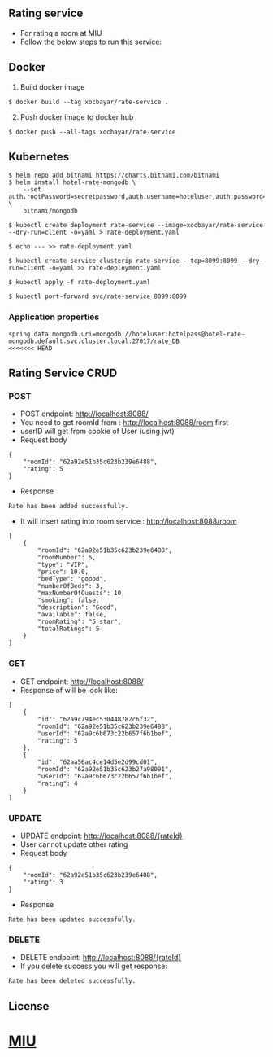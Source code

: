 ## Rating service
- For rating a room at MIU
- Follow the below steps to run this service:

## Docker

1. Build docker image
```
$ docker build --tag xocbayar/rate-service .
```
2. Push docker image to docker hub
```
$ docker push --all-tags xocbayar/rate-service
```

## Kubernetes
```
$ helm repo add bitnami https://charts.bitnami.com/bitnami
$ helm install hotel-rate-mongodb \
    --set auth.rootPassword=secretpassword,auth.username=hoteluser,auth.password=hotelpass,auth.database=rate_DB \
    bitnami/mongodb

$ kubectl create deployment rate-service --image=xocbayar/rate-service --dry-run=client -o=yaml > rate-deployment.yaml 

$ echo --- >> rate-deployment.yaml

$ kubectl create service clusterip rate-service --tcp=8099:8099 --dry-run=client -o=yaml >> rate-deployment.yaml

$ kubectl apply -f rate-deployment.yaml

$ kubectl port-forward svc/rate-service 8099:8099
```
### Application properties
```
spring.data.mongodb.uri=mongodb://hoteluser:hotelpass@hotel-rate-mongodb.default.svc.cluster.local:27017/rate_DB
<<<<<<< HEAD
```

## Rating Service CRUD

### POST
- POST endpoint: [ http://localhost:8088/]( http://localhost:8088/)
- You need to get roomId from :  [http://localhost:8088/room](http://localhost:8088/room) first
- userID will get from cookie of User (using jwt)
- Request body
```
{
    "roomId": "62a92e51b35c623b239e6488",
    "rating": 5
}
```
- Response
```
Rate has been added successfully.
```
- It will insert rating into room service : [ http://localhost:8088/room]( http://localhost:8088/room)
```
[
    {
        "roomId": "62a92e51b35c623b239e6488",
        "roomNumber": 5,
        "type": "VIP",
        "price": 10.0,
        "bedType": "goood",
        "numberOfBeds": 3,
        "maxNumberOfGuests": 10,
        "smoking": false,
        "description": "Good",
        "available": false,
        "roomRating": "5 star",
        "totalRatings": 5
    }
]
```


### GET
- GET endpoint: [ http://localhost:8088/]( http://localhost:8088/)
- Response of will be look like:
```
[
    {
        "id": "62a9c794ec530448782c6f32",
        "roomId": "62a92e51b35c623b239e6488",
        "userId": "62a9c6b673c22b657f6b1bef",
        "rating": 5
    },
    {
        "id": "62aa56ac4ce14d5e2d99cd01",
        "roomId": "62a92e51b35c623b27a98091",
        "userId": "62a9c6b673c22b657f6b1bef",
        "rating": 4
    }
]
```
### UPDATE
- UPDATE endpoint: [ http://localhost:8088/{rateId}]( http://localhost:8088/62aa56ac4ce14d5e2d99cd01)
- User cannot update other rating
- Request body
```
{
    "roomId": "62a92e51b35c623b239e6488",
    "rating": 3
}
```
- Response
```
Rate has been updated successfully.
```

### DELETE
- DELETE endpoint: [ http://localhost:8088/{rateId}]( http://localhost:8088/62aa56ac4ce14d5e2d99cd01)
- If you delete success you will get response:
```
Rate has been deleted successfully.
```


## License
[MIU](https://gitlab.com/miu3/sa/big-project/-/tree/main)
=======
